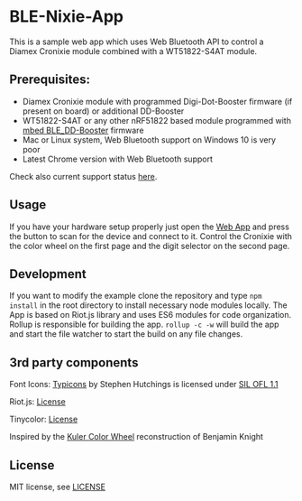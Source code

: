 # BLE-Nixie-App
This is a sample web app which uses Web Bluetooth API to control a Diamex Cronixie module combined with a WT51822-S4AT module.

Prerequisites:
--------------
- Diamex Cronixie module with programmed Digi-Dot-Booster firmware (if present on board) or additional DD-Booster
- WT51822-S4AT or any other nRF51822 based module programmed with [mbed BLE_DD-Booster](https://developer.mbed.org/users/Gamadril/code/BLE_DD-Booster/) firmware
- Mac or Linux system, Web Bluetooth support on Windows 10 is very poor
- Latest Chrome version with Web Bluetooth support


Check also current support status [here](https://github.com/WebBluetoothCG/web-bluetooth/blob/master/implementation-status.md).

Usage
-----
If you have your hardware setup properly just open the [Web App](http://gamadril.github.io/BLE-Nixie) and press the button to scan for the device and connect to it. Control the Cronixie with the color wheel on the first page and the digit selector on the second page.

Development
-----------
If you want to modify the example clone the repository and type `npm install` in the root directory to install necessary node modules locally.
The App is based on Riot.js library and uses ES6 modules for code organization. Rollup is responsible for building the app.
`rollup -c -w` will build the app and start the file watcher to start the build on any file changes.

3rd party components
--------------------
Font Icons:
[Typicons](https://github.com/stephenhutchings/typicons.font) by Stephen Hutchings is licensed under [SIL OFL 1.1](http://scripts.sil.org/OFL_web)

Riot.js:
[License](https://github.com/riot/riot/blob/master/LICENSE.txt)

Tinycolor:
[License](https://github.com/bgrins/TinyColor/blob/master/LICENSE)

Inspired by the [Kuler Color Wheel](https://github.com/benknight/kuler-colorwheel-with-d3) reconstruction of Benjamin Knight

License
-------
MIT license, see [LICENSE](./LICENSE)
